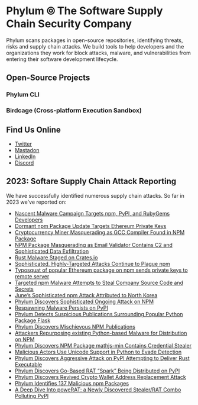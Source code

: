 # Phylum ⦾ The Software Supply Chain Security Company

<!--

**Here are some ideas to get you started:**

🙋‍♀️ A short introduction - what is your organization all about?
🌈 Contribution guidelines - how can the community get involved?
👩‍💻 Useful resources - where can the community find your docs? Is there anything else the community should know?
🍿 Fun facts - what does your team eat for breakfast?
🧙 Remember, you can do mighty things with the power of [Markdown](https://docs.github.com/github/writing-on-github/getting-started-with-writing-and-formatting-on-github/basic-writing-and-formatting-syntax)
-->

Phylum scans packages in open-source repositories, identifying threats, risks and supply chain attacks. We 
build tools to help developers and the organizations they work for block attacks, malware, and 
vulnerabilities from entering their software development lifecycle.

## Open-Source Projects

### Phylum CLI
### Birdcage (Cross-platform Execution Sandbox)

## Find Us Online
* [Twitter](https://twitter.com/Phylum_IO)
* [Mastadon](https://infosec.exchange/@phylum)
* [LinkedIn](https://www.linkedin.com/company/phylum-io/)
* [Discord](https://discord.gg/Fe6pr5eW6p)

## 2023: Softare Supply Chain Attack Reporting
We have successfully identified numerous supply chain attacks. So far in 2023 we've reported on:
* [Nascent Malware Campaign Targets npm, PyPI, and RubyGems Developers](https://blog.phylum.io/malware-campaign-targets-npm-pypi-and-rubygems-developers/)
* [Dormant npm Package Update Targets Ethereum Private Keys](https://blog.phylum.io/dormant-npm-package-update-targets-ethereum-private-keys/)
* [Cryptocurrency Miner Masquerading as GCC Compiler Found in NPM Package](https://blog.phylum.io/cryptocurrency-miner-masquerading-as-gcc-compiler-found-in-npm-package/)
* [NPM Package Masquerading as Email Validator Contains C2 and Sophisticated Data Exfiltration](https://blog.phylum.io/npm-emails-validator-package-malware/)
* [Rust Malware Staged on Crates.io](https://blog.phylum.io/rust-malware-staged-on-crates-io/)
* [Sophisticated, Highly-Targeted Attacks Continue to Plague npm](https://blog.phylum.io/sophisticated-highly-targeted-attacks-continue-to-plague-npm/)
* [Typosquat of popular Ethereum package on npm sends private keys to remote server](https://blog.phylum.io/typosquat-of-popular-ethereum-package-steals-private-keys/)
* [Targeted npm Malware Attempts to Steal Company Source Code and Secrets](https://blog.phylum.io/targeted-npm-malware-attempts-to-steal-developers-source-code-and-secrets/)
* [June’s Sophisticated npm Attack Attributed to North Korea](https://blog.phylum.io/junes-sophisticated-npm-attack-attributed-to-north-korea/)
* [Phylum Discovers Sophisticated Ongoing Attack on NPM](https://blog.phylum.io/sophisticated-ongoing-attack-discovered-on-npm/)
* [Respawning Malware Persists on PyPI](https://blog.phylum.io/respawning-malware-persists-on-pypi/)
* [Phylum Detects Suspicious Publications Surrounding Popular Python Package Flask](https://blog.phylum.io/phylum-detects-suspicious-publications-surrounding-popular-python-flask-package/)
* [Phylum Discovers Mischievous NPM Publications](https://blog.phylum.io/phylum-discovers-mischievous-npm-publications/)
* [Attackers Repurposing existing Python-based Malware for Distribution on NPM](https://blog.phylum.io/attackers-repurposing-existing-python-based-malware-for-distribution-on-npm/)
* [Phylum Discovers NPM Package mathjs-min Contains Credential Stealer](https://blog.phylum.io/phylum-discovers-npm-package-mathjs-min-contains-discord-token-grabber/)
* [Malicious Actors Use Unicode Support in Python to Evade Detection](https://blog.phylum.io/malicious-actors-use-unicode-support-in-python-to-evade-detection/)
* [Phylum Discovers Aggressive Attack on PyPI Attempting to Deliver Rust Executable](https://blog.phylum.io/phylum-discovers-another-attack-on-pypi/)
* [Phylum Discovers Go-Based RAT “Spark” Being Distributed on PyPI](https://blog.phylum.io/phylum-discovers-go-based-rat-spark-being-distributed-on-pypi/)
* [Phylum Discovers Revived Crypto Wallet Address Replacement Attack](https://blog.phylum.io/phylum-discovers-revived-crypto-wallet-address-replacement-attack/)
* [Phylum Identifies 137 Malicious npm Packages](https://blog.phylum.io/phylum-identifies-98-malicious-npm-packages/)
* [A Deep Dive Into poweRAT: a Newly Discovered Stealer/RAT Combo Polluting PyPI](https://blog.phylum.io/a-deep-dive-into-powerat-a-newly-discovered-stealer-rat-combo-polluting-pypi/)
